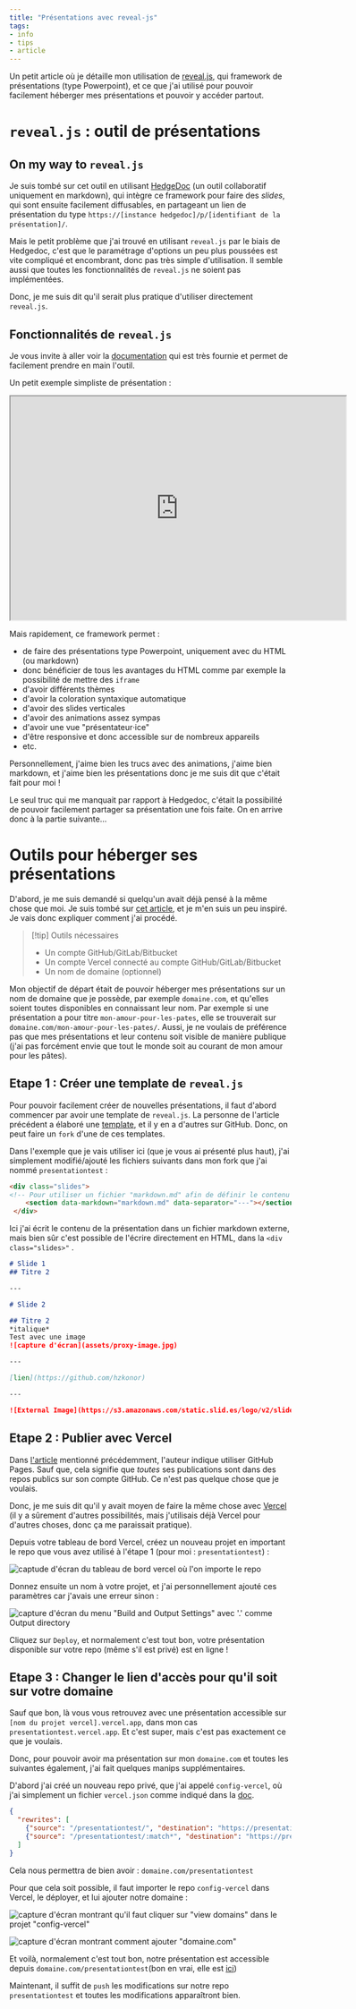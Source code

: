 ```yaml
---
title: "Présentations avec reveal-js"
tags:
- info
- tips
- article
---
```


Un petit article où je détaille mon utilisation de [reveal.js](https://revealjs.com), qui framework de présentations (type Powerpoint), et ce que j'ai utilisé pour pouvoir facilement héberger mes présentations et pouvoir y accéder partout.

# `reveal.js` : outil de présentations
## On my way to `reveal.js`
Je suis tombé sur cet outil en utilisant [HedgeDoc](https://hedgedoc.org) (un outil collaboratif uniquement en markdown), qui intègre ce framework pour faire des *slides*, qui sont ensuite facilement diffusables, en partageant un lien de présentation du type `https://[instance hedgedoc]/p/[identifiant de la présentation]/`.

Mais le petit problème que j'ai trouvé en utilisant `reveal.js` par le biais de Hedgedoc, c'est que le paramétrage d'options un peu plus poussées est vite compliqué et encombrant, donc pas très simple d'utilisation. Il semble aussi que toutes les fonctionnalités de `reveal.js` ne soient pas implémentées.

Donc, je me suis dit qu'il serait plus pratique d'utiliser directement `reveal.js`.

## Fonctionnalités de `reveal.js`

Je vous invite à aller voir la [documentation](https://revealjs.com/) qui est très fournie et permet de facilement prendre en main l'outil. 

Un petit exemple simpliste de présentation :

<p align="center"><iframe src="https://me.konor.fr/presentationtest/" width=600 height=400></iframe></p>

Mais rapidement, ce framework permet :
- de faire des présentations type Powerpoint, uniquement avec du HTML (ou markdown)
- donc bénéficier de tous les avantages du HTML comme par exemple la possibilité de mettre des `iframe`
- d'avoir différents thèmes
- d'avoir la coloration syntaxique automatique
- d'avoir des slides verticales
- d'avoir des animations assez sympas
- d'avoir une vue "présentateur‧ice"
- d'être responsive et donc accessible sur de nombreux appareils
- etc.

Personnellement, j'aime bien les trucs avec des animations, j'aime bien markdown, et j'aime bien les présentations donc je me suis dit que c'était fait pour moi !

Le seul truc qui me manquait par rapport à Hedgedoc, c'était la possibilité de pouvoir facilement partager sa présentation une fois faite. On en arrive donc à la partie suivante...

# Outils pour héberger ses présentations

D'abord, je me suis demandé si quelqu'un avait déjà pensé à la même chose que moi. Je suis tombé sur [cet article](https://marcus-baw.medium.com/using-reveal-js-a74b30e4065b), et je m'en suis un peu inspiré. Je vais donc expliquer comment j'ai procédé.

> [!tip] Outils nécessaires
> 
> - Un compte GitHub/GitLab/Bitbucket
> - Un compte Vercel connecté au compte GitHub/GitLab/Bitbucket
> - Un nom de domaine (optionnel)

Mon objectif de départ était de pouvoir héberger mes présentations sur un nom de domaine que je possède, par exemple `domaine.com`, et qu'elles soient toutes disponibles en connaissant leur nom. Par exemple si une présentation a pour titre `mon-amour-pour-les-pates`, elle se trouverait sur `domaine.com/mon-amour-pour-les-pates/`. Aussi, je ne voulais de préférence pas que mes présentations et leur contenu soit visible de manière publique (j'ai pas forcément envie que tout le monde soit au courant de mon amour pour les pâtes).

## Etape 1 : Créer une template de `reveal.js`

Pour pouvoir facilement créer de nouvelles présentations, il faut d'abord commencer par avoir une template de `reveal.js`. La personne de l'article précédent a élaboré une [template](https://github.com/pacharanero/create-new-revealjs-template), et il y en a d'autres sur GitHub. Donc, on peut faire un `fork` d'une de ces templates.

Dans l'exemple que je vais utiliser ici (que je vous ai présenté plus haut), j'ai simplement modifié/ajouté les fichiers suivants dans mon fork que j'ai nommé `presentationtest` :

```html {title="presentationtest/index.html"}
<div class="slides">
<!-- Pour utiliser un fichier "markdown.md" afin de définir le contenu de notre présentation !-->
	<section data-markdown="markdown.md" data-separator="---"></section>
 </div>
```

Ici j'ai écrit le contenu de la présentation dans un fichier markdown externe, mais bien sûr c'est possible de l'écrire directement en HTML, dans la `<div class="slides>"` .

```markdown {title="presentationtest/markdown.md"}
# Slide 1
## Titre 2

---

# Slide 2

## Titre 2
*italique*
Test avec une image
![capture d'écran](assets/proxy-image.jpg)

---

[lien](https://github.com/hzkonor)

---

![External Image](https://s3.amazonaws.com/static.slid.es/logo/v2/slides-symbol-512x512.png)
```

## Etape 2 : Publier avec Vercel

Dans [l'article](https://github.com/pacharanero/create-new-revealjs-template) mentionné précédemment, l'auteur indique utiliser GitHub Pages. Sauf que, cela signifie que *toutes* ses publications sont dans des repos publics sur son compte GitHub. Ce n'est pas quelque chose que je voulais.

Donc, je me suis dit qu'il y avait moyen de faire la même chose avec [Vercel](https://vercel.com/) (il y a sûrement d'autres possibilités, mais j'utilisais déjà Vercel pour d'autres choses, donc ça me paraissait pratique).

Depuis votre tableau de bord Vercel, créez un nouveau projet en important le repo que vous avez utilisé à l'étape 1 (pour moi : `presentationtest`) :

![captude d'écran du tableau de bord vercel où l'on importe le repo](images/Pasted%20image%2020230208154450.png)

Donnez ensuite un nom à votre projet, et j'ai personnellement ajouté ces paramètres car j'avais une erreur sinon :

![capture d'écran du menu "Build and Output Settings" avec '.' comme Output directory](images/Pasted%20image%2020230208154556.png)

Cliquez sur `Deploy`, et normalement c'est tout bon, votre présentation disponible sur votre repo (même s'il est privé) est en ligne !

## Etape 3 : Changer le lien d'accès pour qu'il soit sur votre domaine

Sauf que bon, là vous vous retrouvez avec une présentation accessible sur `[nom du projet vercel].vercel.app`, dans mon cas `presentationtest.vercel.app`. Et c'est super, mais c'est pas exactement ce que je voulais.

Donc, pour pouvoir avoir ma présentation sur mon `domaine.com` et toutes les suivantes également, j'ai fait quelques manips supplémentaires.

D'abord j'ai créé un nouveau repo privé, que j'ai appelé `config-vercel`, où j'ai simplement un fichier `vercel.json` comme indiqué dans la [doc](https://vercel.com/guides/how-can-i-serve-multiple-projects-under-a-single-domain).

```json {title="config-vercel/vercel.json"}
{
  "rewrites": [
    {"source": "/presentationtest/", "destination": "https://presentationtest.vercel.app/"},
    {"source": "/presentationtest/:match*", "destination": "https://presentationtest.vercel.app/:match*"}
  ]
}
```

Cela nous permettra de bien avoir : `domaine.com/presentationtest`

Pour que cela soit possible, il faut importer le repo `config-vercel` dans Vercel, le déployer, et lui ajouter notre domaine : 

![capture d'écran montrant qu'il faut cliquer sur "view domains" dans le projet "config-vercel"](images/Pasted%20image%2020230208155356.png)

![capture d'écran montrant comment ajouter "domaine.com"](images/Pasted%20image%2020230208155414.png)

Et voilà, normalement c'est tout bon, notre présentation est accessible depuis `domaine.com/presentationtest`(bon en vrai, elle est [ici](https://me.konor.fr/presentationtest/))

Maintenant, il suffit de `push` les modifications sur notre repo `presentationtest` et toutes les modifications apparaîtront bien.
